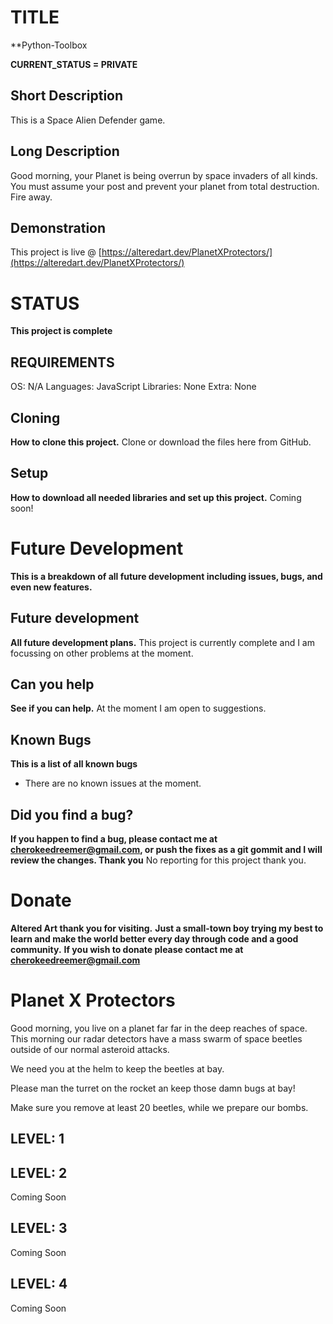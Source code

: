  # TITLE
**Python-Toolbox

  **CURRENT_STATUS = PRIVATE**
  
  ## Short Description
  This is a Space Alien Defender game.
  
  ## Long Description
  Good morning, your Planet is being overrun by space invaders of all kinds.
  You must assume your post and prevent your planet from total destruction.
  Fire away.
  
  ## Demonstration
  This project is live @ [https://alteredart.dev/PlanetXProtectors/](https://alteredart.dev/PlanetXProtectors/)



# STATUS
**This project is complete**

  ## REQUIREMENTS
  OS: N/A
  Languages: JavaScript 
  Libraries: None
  Extra: None 

  ## Cloning
  **How to clone this project.**
  Clone or download the files here from GitHub.
  
  
  ## Setup
  **How to download all needed libraries and set up this project.**
  Coming soon!


  

# Future Development
**This is a breakdown of all future development including issues, bugs, and even new features.**

  ## Future development
  **All future development plans.**
  This project is currently complete and I am focussing on other problems at the moment.
  
  ## Can you help
  **See if you can help.**
  At the moment I am open to suggestions.

  ## Known Bugs
  **This is a list of all known bugs**
  * There are no known issues at the moment.
  
  ## Did you find a bug?
  **If you happen to find a bug, please contact me at cherokeedreemer@gmail.com, or push the fixes as a git gommit and I will review the changes. Thank you**
  No reporting for this project thank you.

# Donate
**Altered Art thank you for visiting.**
**Just a small-town boy trying my best to learn and make the world better every day through code and a good community.**
**If you wish to donate please contact me at cherokeedreemer@gmail.com**













# Planet X Protectors
Good morning, you live on a planet far far in the deep reaches of space. This morning our radar detectors have a mass swarm of space beetles outside of our normal asteroid attacks. 

We need you at the helm to keep the beetles at bay.

Please man the turret on the rocket an keep those damn bugs at bay!

Make sure you remove at least 20 beetles, while we prepare our bombs.


## LEVEL: 1

## LEVEL: 2
Coming Soon
## LEVEL: 3
Coming Soon
## LEVEL: 4
Coming Soon
